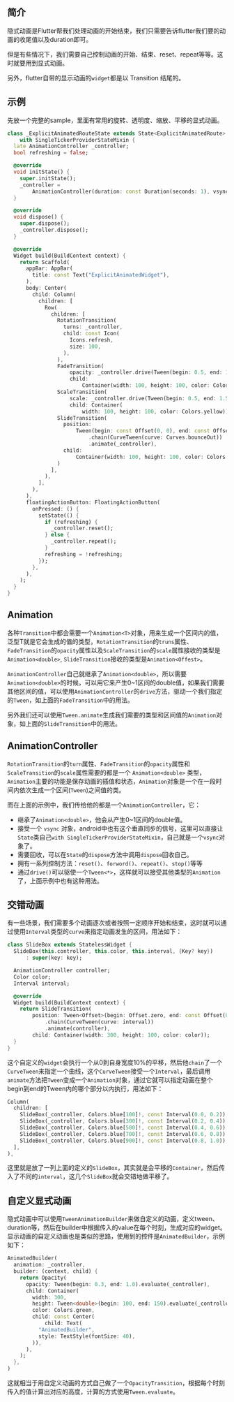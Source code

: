 ## 简介

隐式动画是Flutter帮我们处理动画的开始结束，我们只需要告诉flutter我们要的动画的收尾值以及duration即可。

但是有些情况下，我们需要自己控制动画的开始、结束、reset、repeat等等。这时就要用到显式动画。

另外，flutter自带的显示动画的`widget`都是以 Transition 结尾的。



## 示例

先放一个完整的sample，里面有常用的旋转、透明度、缩放、平移的显式动画。

```dart
class _ExplicitAnimatedRouteState extends State<ExplicitAnimatedRoute>
    with SingleTickerProviderStateMixin {
  late AnimationController _controller;
  bool refreshing = false;

  @override
  void initState() {
    super.initState();
    _controller =
        AnimationController(duration: const Duration(seconds: 1), vsync: this);
  }

  @override
  void dispose() {
    super.dispose();
    _controller.dispose();
  }

  @override
  Widget build(BuildContext context) {
    return Scaffold(
      appBar: AppBar(
        title: const Text("ExplicitAnimatedWidget"),
      ),
      body: Center(
        child: Column(
          children: [
            Row(
              children: [
                RotationTransition(
                  turns: _controller,
                  child: const Icon(
                    Icons.refresh,
                    size: 100,
                  ),
                ),
                FadeTransition(
                    opacity: _controller.drive(Tween(begin: 0.5, end: 1)),
                    child:
                        Container(width: 100, height: 100, color: Colors.red)),
                ScaleTransition(
                    scale: _controller.drive(Tween(begin: 0.5, end: 1.5)),
                    child: Container(
                        width: 100, height: 100, color: Colors.yellow)),
                SlideTransition(
                  position:
                      Tween(begin: const Offset(0, 0), end: const Offset(1, 0))
                          .chain(CurveTween(curve: Curves.bounceOut))
                          .animate(_controller),
                  child:
                      Container(width: 100, height: 100, color: Colors.green),
                )
              ],
            ),
          ],
        ),
      ),
      floatingActionButton: FloatingActionButton(
        onPressed: () {
          setState(() {
            if (refreshing) {
              _controller.reset();
            } else {
              _controller.repeat();
            }
            refreshing = !refreshing;
          });
        },
      ),
    );
  }
}
```



## Animation

各种`Transition`中都会需要一个`Animation<T>`对象，用来生成一个区间内的值，泛型T就是它会生成的值的类型，`RotationTransition`的`truns`属性、`FadeTransition`的`opacity`属性以及`ScaleTransition`的`scale`属性接收的类型是`Animation<double>`, `SlideTransition`接收的类型是`Animation<Offest>`。

`AnimationController`自己就继承了`Animation<double>`，所以需要`Animation<double>`的时候，可以用它来产生0~1区间的double值，如果我们需要其他区间的值，可以使用`AnimationController`的`drive`方法，驱动一个我们指定的`Tween`，如上面的`FadeTransition`中的用法。

另外我们还可以使用`Tween.animate`生成我们需要的类型和区间值的`Animation`对象，如上面的`SlideTransition`中的用法。



## AnimationController

`RotationTransition`的`turn`属性、`FadeTransition`的`opacity`属性和`ScaleTransition`的`scale`属性需要的都是一个 `Animation<double>` 类型，`Animation`主要的功能是保存动画的插值和状态，`Animation`对象是一个在一段时间内依次生成一个区间(`Tween`)之间值的类。

而在上面的示例中，我们传给他的都是一个`AnimationController`，它：

- 继承了`Animation<double>`，他会从产生0~1区间的double值。
- 接受一个 `vsync` 对象，android中也有这个垂直同步的信号，这里可以直接让`State`类自己`with SingleTickerProviderStateMixin`，自己就是一个`vsync`对象了。
- 需要回收，可以在`State`的`dispose`方法中调用`dispose`回收自己。
- 拥有一系列控制方法：`reset()`、`forword()`、`repeat()`、`stop()`等等
- 通过`drive()`可以驱使一个`Tween<*>`，这样就可以接受其他类型的`Animation`了，上面示例中也有这种用法。



## 交错动画

有一些场景，我们需要多个动画逐次或者按照一定顺序开始和结束，这时就可以通过使用`Interval`类型的`curve`来指定动画发生的区间，用法如下：

```dart
class SlideBox extends StatelessWidget {
  SlideBox(this.controller, this.color, this.interval, {Key? key})
      : super(key: key);

  AnimationController controller;
  Color color;
  Interval interval;

  @override
  Widget build(BuildContext context) {
    return SlideTransition(
        position: Tween<Offset>(begin: Offset.zero, end: const Offset(0.1, 0.0))
            .chain(CurveTween(curve: interval))
            .animate(controller),
        child: Container(width: 300, height: 100, color: color));
  }
}
```

这个自定义的`widget`会执行一个从0到自身宽度10%的平移，然后他`chain`了一个`CurveTween`来指定一个曲线，这个`CurveTween`接受一个`Interval`，最后调用`animate`方法把`Tween`变成一个`Animation`对象，通过它就可以指定动画在整个begin到end的Tween内的哪个部分以内执行，用法如下：

```dart
Column(
  children: [
    SlideBox(_controller, Colors.blue[100]!, const Interval(0.0, 0.2)),
    SlideBox(_controller, Colors.blue[300]!, const Interval(0.2, 0.4)),
    SlideBox(_controller, Colors.blue[500]!, const Interval(0.4, 0.6)),
    SlideBox(_controller, Colors.blue[700]!, const Interval(0.6, 0.8)),
    SlideBox(_controller, Colors.blue[900]!, const Interval(0.8, 1.0)),
  ],
),
```

这里就是放了一列上面的定义的`SlideBox`，其实就是会平移的`Container`，然后传入了不同的`interval`，这几个`SlideBox`就会交错地做平移了。



## 自定义显式动画

隐式动画中可以使用`TweenAnimationBuilder`来做自定义的动画，定义tween、duration等，然后在builder中根据传入的value在每个时刻，生成对应的widget。显示动画的自定义动画也是类似的思路，使用到的控件是`AnimatedBuilder`，示例如下：

```dart
AnimatedBuilder(
  animation: _controller,
  builder: (context, child) {
    return Opacity(
      opacity: Tween(begin: 0.3, end: 1.0).evaluate(_controller),
      child: Container(
        width: 300,
        height: Tween<double>(begin: 100, end: 150).evaluate(_controller),
        color: Colors.green,
        child: const Center(
            child: Text(
          "AnimatedBuilder",
          style: TextStyle(fontSize: 40),
        )),
      ),
    );
  },
)
```

这就相当于用自定义动画的方式自己做了一个`OpacityTransition`，根据每个时刻传入的值计算出对应的高度，计算的方式使用`Tween.evaluate`。
